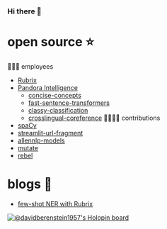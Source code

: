 ### Hi there 👋

# open source ⭐️
👨🏽‍💻 employees
- [Rubrix](https://www.rubrix.ml/)
- [Pandora Intelligence](https://www.pandoraintelligence.com/) 
    - [concise-concepts](https://github.com/Pandora-Intelligence/concise-concepts)
    - [fast-sentence-transformers](https://github.com/Pandora-Intelligence/fast-sentence-transformers)
    - [classy-classification](https://github.com/Pandora-Intelligence/classy-classification)
    - [crosslingual-coreference](https://github.com/Pandora-Intelligence/crosslingual-coreference)
🫱🏾‍🫲🏼 contributions
- [spaCy](https://github.com/explosion/spaCy)
- [streamlit-url-fragment](https://github.com/ktosiek/streamlit-url-fragment)
- [allennlp-models](https://github.com/allenai/allennlp-models)
- [mutate](https://github.com/infinitylogesh/mutate)
- [rebel](https://github.com/Babelscape/rebel)

# blogs 📖
- [few-shot NER with Rubrix](https://www.rubrix.ml/blog/concise-concepts-rubrix)

<!--
**davidberenstein1957/davidberenstein1957** is a ✨ _special_ ✨ repository because its `README.md` (this file) appears on your GitHub profile.

Here are some ideas to get you started:

- 🔭 I’m currently working on ...
- 🌱 I’m currently learning ...
- 👯 I’m looking to collaborate on ...
- 🤔 I’m looking for help with ...
- 💬 Ask me about ...
- 📫 How to reach me: ...
- 😄 Pronouns: ...
- ⚡ Fun fact: ...
-->

[![@davidberenstein1957's Holopin board](https://holopin.io/api/user/board?user=davidberenstein1957)](https://holopin.io/@davidberenstein1957)
